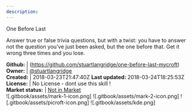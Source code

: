 ```yaml
---
description: 
---
```

One Before Last

Answer true or false trivia questions, but with a twist: you have to answer not the question you've just been asked, but the one before that. Get it wrong three times and you lose.

**Github:** | (https://github.com/stuartlangridge/one-before-last-mycroft)  
**Owner:** | [@stuartlangridge](https://github.com/stuartlangridge)  
**Created:** | 2018-03-23T21:47:40Z  **Last updated:** 2018-03-24T18:25:53Z  
**License:** | No License - dont use this skill !  
**Market status:** | [Not in Market](https://market.mycroft.ai/skill/)  
 ![.gitbook/assets/mark-1-icon.png]  ![.gitbook/assets/mark-2-icon.png]  ![.gitbook/assets/picroft-icon.png]  ![.gitbook/assets/kde.png]  

